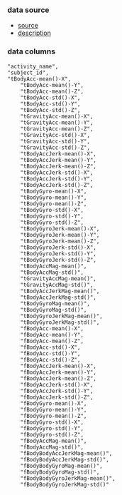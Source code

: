 ### data source
- [source](https://d396qusza40orc.cloudfront.net/getdata%2Fprojectfiles%2FUCI%20HAR%20Dataset.zip) 
- [description](http://archive.ics.uci.edu/ml/datasets/Human+Activity+Recognition+Using+Smartphones)

### data columns
	"activity_name",
	"subject_id",
	"tBodyAcc-mean()-X",
        "tBodyAcc-mean()-Y",
        "tBodyAcc-mean()-Z",
        "tBodyAcc-std()-X",
        "tBodyAcc-std()-Y",
        "tBodyAcc-std()-Z",
        "tGravityAcc-mean()-X",
        "tGravityAcc-mean()-Y",
        "tGravityAcc-mean()-Z",
        "tGravityAcc-std()-X",
        "tGravityAcc-std()-Y",
        "tGravityAcc-std()-Z",
        "tBodyAccJerk-mean()-X",
        "tBodyAccJerk-mean()-Y",
        "tBodyAccJerk-mean()-Z",
        "tBodyAccJerk-std()-X",
        "tBodyAccJerk-std()-Y",
        "tBodyAccJerk-std()-Z",
        "tBodyGyro-mean()-X",
        "tBodyGyro-mean()-Y",
        "tBodyGyro-mean()-Z",
        "tBodyGyro-std()-X",
        "tBodyGyro-std()-Y",
        "tBodyGyro-std()-Z",
        "tBodyGyroJerk-mean()-X",
        "tBodyGyroJerk-mean()-Y",
        "tBodyGyroJerk-mean()-Z",
        "tBodyGyroJerk-std()-X",
        "tBodyGyroJerk-std()-Y",
        "tBodyGyroJerk-std()-Z",
        "tBodyAccMag-mean()",
        "tBodyAccMag-std()",
        "tGravityAccMag-mean()",
        "tGravityAccMag-std()",
        "tBodyAccJerkMag-mean()",
        "tBodyAccJerkMag-std()",
        "tBodyGyroMag-mean()",
        "tBodyGyroMag-std()",
        "tBodyGyroJerkMag-mean()",
        "tBodyGyroJerkMag-std()",
        "fBodyAcc-mean()-X",
        "fBodyAcc-mean()-Y",
        "fBodyAcc-mean()-Z",
        "fBodyAcc-std()-X",
        "fBodyAcc-std()-Y",
        "fBodyAcc-std()-Z",
        "fBodyAccJerk-mean()-X",
        "fBodyAccJerk-mean()-Y",
        "fBodyAccJerk-mean()-Z",
        "fBodyAccJerk-std()-X",
        "fBodyAccJerk-std()-Y",
        "fBodyAccJerk-std()-Z",
        "fBodyGyro-mean()-X",
        "fBodyGyro-mean()-Y",
        "fBodyGyro-mean()-Z",
        "fBodyGyro-std()-X",
        "fBodyGyro-std()-Y",
        "fBodyGyro-std()-Z",
        "fBodyAccMag-mean()",
        "fBodyAccMag-std()",
        "fBodyBodyAccJerkMag-mean()",
        "fBodyBodyAccJerkMag-std()",
        "fBodyBodyGyroMag-mean()",
        "fBodyBodyGyroMag-std()",
        "fBodyBodyGyroJerkMag-mean()",
        "fBodyBodyGyroJerkMag-std()"

